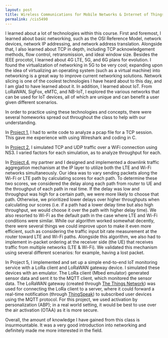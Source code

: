 ```yaml
---
layout: post
title: Wireless Communications for Mobile Networks & Internet of Things
permalink: /cis5490
---
```


I learned about a lot of technologies within this course. First and foremost, I learned about basic networking, such as the OSI Reference Model, network devices, network IP addressing, and network address translation. Alongside that, I also learned about TCP in depth, including TCP acknowledgement methods, flow control, retransmission, and ideal window size. Besides the IEEE procotol, I learned about 4G LTE, 5G, and 6G plans for evolution. I found the virtualization of networking in 5G to be very cool; expanding upon the idea of virtualizing an operating system (such as a virtual machine) into networking is a great way to improve current networking solutions. Network slicing is one of the coolest technologies I have heard about to this day, and I am glad to have learned about it.
In addition, I learned about IoT. From LoRaWAN, SigFox, eMTC, and NB-IoT, I explored the various networks that can be used for IoT devices, all of which are unique and can benefit a user given different scenarios.

In order to practice using these technologies and concepts, there were several homeworks spread out throughout the class to help with our understanding. 

In [Project 1](https://github.com/ivyngu/cis5490/tree/main/prj1), I had to write code to analyze a pcap file for a TCP session. This gave me experience with using Wireshark and coding in C.

In [Project 2](https://github.com/ivyngu/cis5490/tree/main/prj2), I simulated TCP and UDP traffic over a WiFi connection using NS3. I varied factors for each simulation, as to analyze throughput for each.

In [Project 4](https://github.com/ivyngu/cis5490/tree/main/prj4), my partner and I designed and implemented a downlink traffic aggregation mechanism at the IP layer to utilize both the LTE and Wi-Fi networks simultaneously. Our idea was to vary sending packets along the Wi-Fi or LTE path by calculating scores for each path. To determine these two scores, we considered the delay along each path from router to UE and the throughput of each path in real time. If the delay was low and throughput was high for a certain path, we were more likely to choose that path. Otherwise, we prioritized lower delays over higher throughputs when calculating our scores (i.e. if a path had a lower delay time but also high throughput, we would choose it over the path with higher delay time). We also resorted to Wi-Fi as the default path in the case where LTE and Wi-Fi conditions were similar. While our algorithm worked somewhat decently, there were several things we could improve upon to make it even more efficient, such as considering the traffic input bit rate measurement at the router toward LTE and Wi-Fi paths.
Alongside this algorithm, we also had to implement in-packet ordering at the receiver side (the UE) that receives traffic from multiple networks (LTE & Wi-Fi). We validated this mechanism using several different scenarios: for example, having a lost packet. 

In Project 5, I implemented and set up a simple end-to-end IoT monitoring service with a LoRa client and LoRaWAN gateway device. I simulated these devices with an emulator. The LoRa client (Mbed emulator) generated sensor data and sent it to the MQTT client, which monitored the sensor data. The LoRaWAN gateway (created through [The Things Network](https://www.thethingsnetwork.org/)) was used for connecting the LoRa client to a server, where it could forward a real-time notification (through [ThingSpeak](https://thingspeak.com/)) to subscribed user devices using the MQTT protocol. 
For this project, we used activation by personalization (ABP); in a real world setting, it would be best to use over the air activation (OTAA) as it is more secure.  

Overall, the amount of knowledge I have gained from this class is insurmountable. It was a very good introduction into networking and definitely made me more interested in the field.